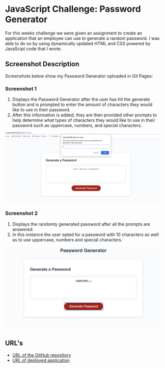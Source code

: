 # JavaScript Challenge: Password Generator

For this weeks challenge we were given an assignment to create an application that an employee can use to generate a random password. I was able to do so by using dynamically updated HTML and CSS powered by JavaScipt code that I wrote.

## Screenshot Description

Screenshots below show my Password Generator uploaded in Git Pages:

### Screenshot 1

1. Displays the Password Generator after the user has hit the generate button and is prompted to enter the amount of characters they would like to use in their password.
2. After this information is added, they are then provided other prompts to help determine what types of characters they would like to use in their password such as uppercase, numbers, and special characters.

![Screenshot1](assets/images/screenshot1.png)

### Screenshot 2

1. Displays the randomly generated password after all the prompts are answered.
2. In this instance the user opted for a password with 10 characters as well as to use uppercase, numbers and special characters.

![Screenshot2](assets/images/screenshot2.png)

## URL's

- [URL of the GitHub repository](https://github.com/sdoyle0908/Exercisset)
- [URL of deployed application](https://sdoyle0908.github.io/Exercisset/)
